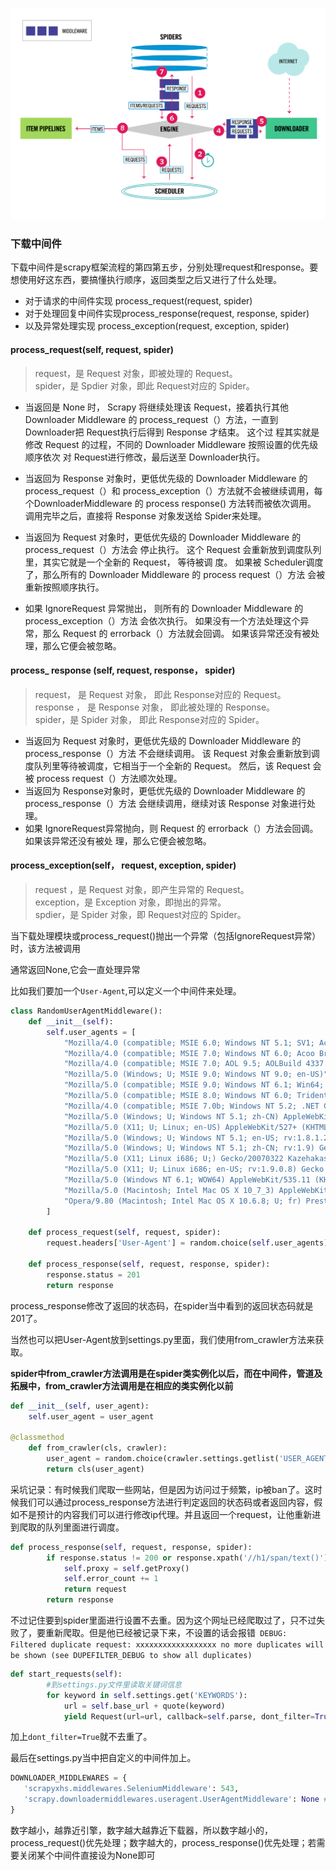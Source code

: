 ![流程图](./scrapy%E6%B5%81%E7%A8%8B%E5%9B%BE.png)

### 下载中间件
下载中间件是scrapy框架流程的第四第五步，分别处理request和response。要想使用好这东西，要搞懂执行顺序，返回类型之后又进行了什么处理。

- 对于请求的中间件实现 process_request(request, spider)
- 对于处理回复中间件实现process_response(request, response, spider)
- 以及异常处理实现 process_exception(request, exception, spider)

#### process_request(self, request, spider)
> request，是 Request 对象，即被处理的 Request。        
> spider，是 Spdier 对象，即此 Request对应的 Spider。 
- 当返回是 None 时， Scrapy 将继续处理该 Request，接着执行其他 Downloader Middleware 的 process_request（）方法，一直到 Downloader把 Request执行后得到 Response 才结束。 这个过 程其实就是修改 Request 的过程，不同的 Downloader Middleware 按照设置的优先级顺序依次 对 Request进行修改，最后送至 Downloader执行。 

- 当返回为 Response 对象时，更低优先级的 Downloader Middleware 的 process_request（）和 process_exception（）方法就不会被继续调用，每个DownloaderMiddleware 的 process response() 方法转而被依次调用。 调用完毕之后，直接将 Response 对象发送给 Spider来处理。

- 当返回为 Request 对象时，更低优先级的 Downloader Middleware 的 process_request（）方法会 停止执行。 这个 Request 会重新放到调度队列里，其实它就是一个全新的 Request， 等待被调 度。 如果被 Scheduler调度了，那么所有的 Downloader Middleware 的 process request（）方法 会被重新按照顺序执行。 

- 如果 IgnoreRequest 异常抛出， 则所有的 Downloader Middleware 的 process_exception（）方法 会依次执行。 如果没有一个方法处理这个异常，那么 Request 的 errorback（）方法就会回调。 如果该异常还没有被处理，那么它便会被忽略。

#### process_ response (self, request, response， spider)
> request， 是 Request 对象， 即此 Response对应的 Request。     
> response ， 是 Response 对象， 即此被处理的 Response。    
> spider，是 Spider 对象， 即此 Response对应的 Spider。    

-  当返回为 Request 对象时，更低优先级的 Downloader Middleware 的 process_response（）方法 不会继续调用。 该 Request 对象会重新放到调度队列里等待被调度，它相当于一个全新的 Request。 然后，该 Request 会被 process request（）方法顺次处理。 
-  当返回为 Response对象时，更低优先级的 Downloader Middleware 的 process_response（）方法 会继续调用，继续对该 Response 对象进行处理。 
- 如果 IgnoreRequest异常抛向，则 Request 的 errorback（）方法会回调。 如果该异常还没有被处 理，那么它便会被忽略。

#### process_exception(self， request, exception, spider)

> request ，是 Request 对象，即产生异常的 Request。     
> exception，是 Exception 对象，即抛出的异常。  
> spdier，是 Spider 对象，即 Request对应的 Spider。   

当下载处理模块或process_request()抛出一个异常（包括IgnoreRequest异常）时，该方法被调用  

通常返回None,它会一直处理异常


比如我们要加一个`User-Agent`,可以定义一个中间件来处理。
```python
class RandomUserAgentMiddleware():
    def __init__(self):
        self.user_agents = [
            "Mozilla/4.0 (compatible; MSIE 6.0; Windows NT 5.1; SV1; AcooBrowser; .NET CLR 1.1.4322; .NET CLR 2.0.50727)",
            "Mozilla/4.0 (compatible; MSIE 7.0; Windows NT 6.0; Acoo Browser; SLCC1; .NET CLR 2.0.50727; Media Center PC 5.0; .NET CLR 3.0.04506)",
            "Mozilla/4.0 (compatible; MSIE 7.0; AOL 9.5; AOLBuild 4337.35; Windows NT 5.1; .NET CLR 1.1.4322; .NET CLR 2.0.50727)",
            "Mozilla/5.0 (Windows; U; MSIE 9.0; Windows NT 9.0; en-US)",
            "Mozilla/5.0 (compatible; MSIE 9.0; Windows NT 6.1; Win64; x64; Trident/5.0; .NET CLR 3.5.30729; .NET CLR 3.0.30729; .NET CLR 2.0.50727; Media Center PC 6.0)",
            "Mozilla/5.0 (compatible; MSIE 8.0; Windows NT 6.0; Trident/4.0; WOW64; Trident/4.0; SLCC2; .NET CLR 2.0.50727; .NET CLR 3.5.30729; .NET CLR 3.0.30729; .NET CLR 1.0.3705; .NET CLR 1.1.4322)",
            "Mozilla/4.0 (compatible; MSIE 7.0b; Windows NT 5.2; .NET CLR 1.1.4322; .NET CLR 2.0.50727; InfoPath.2; .NET CLR 3.0.04506.30)",
            "Mozilla/5.0 (Windows; U; Windows NT 5.1; zh-CN) AppleWebKit/523.15 (KHTML, like Gecko, Safari/419.3) Arora/0.3 (Change: 287 c9dfb30)",
            "Mozilla/5.0 (X11; U; Linux; en-US) AppleWebKit/527+ (KHTML, like Gecko, Safari/419.3) Arora/0.6",
            "Mozilla/5.0 (Windows; U; Windows NT 5.1; en-US; rv:1.8.1.2pre) Gecko/20070215 K-Ninja/2.1.1",
            "Mozilla/5.0 (Windows; U; Windows NT 5.1; zh-CN; rv:1.9) Gecko/20080705 Firefox/3.0 Kapiko/3.0",
            "Mozilla/5.0 (X11; Linux i686; U;) Gecko/20070322 Kazehakase/0.4.5",
            "Mozilla/5.0 (X11; U; Linux i686; en-US; rv:1.9.0.8) Gecko Fedora/1.9.0.8-1.fc10 Kazehakase/0.5.6",
            "Mozilla/5.0 (Windows NT 6.1; WOW64) AppleWebKit/535.11 (KHTML, like Gecko) Chrome/17.0.963.56 Safari/535.11",
            "Mozilla/5.0 (Macintosh; Intel Mac OS X 10_7_3) AppleWebKit/535.20 (KHTML, like Gecko) Chrome/19.0.1036.7 Safari/535.20",
            "Opera/9.80 (Macintosh; Intel Mac OS X 10.6.8; U; fr) Presto/2.9.168 Version/11.52",
        ]

    def process_request(self, request, spider):
        request.headers['User-Agent'] = random.choice(self.user_agents)

    def process_response(self, request, response, spider):
        response.status = 201
        return response
```
process_response修改了返回的状态码，在spider当中看到的返回状态码就是201了。

当然也可以把User-Agent放到settings.py里面，我们使用from_crawler方法来获取。

**spider中from_crawler方法调用是在spider类实例化以后，而在中间件，管道及拓展中，from_crawler方法调用是在相应的类实例化以前**

```python
def __init__(self, user_agent):
    self.user_agent = user_agent

@classmethod
    def from_crawler(cls, crawler):
        user_agent = random.choice(crawler.settings.getlist('USER_AGENT'))
        return cls(user_agent)
```


采坑记录：有时候我们爬取一些网站，但是因为访问过于频繁，ip被ban了。这时候我们可以通过process_response方法进行判定返回的状态码或者返回内容，假如不是预计的内容我们可以进行修改ip代理。并且返回一个request，让他重新进到爬取的队列里面进行调度。
```python
def process_response(self, request, response, spider):
        if response.status != 200 or response.xpath('//h1/span/text()').extract_first() == '未连接到互联网':
            self.proxy = self.getProxy()
            self.error_count += 1
            return request
        return response
```
不过记住要到spider里面进行设置不去重。因为这个网址已经爬取过了，只不过失败了，要重新爬取。但是他已经被记录下来，不设置的话会报错` DEBUG: Filtered duplicate request: xxxxxxxxxxxxxxxxxx no more duplicates will be shown (see DUPEFILTER_DEBUG to show all duplicates)`

```python
def start_requests(self):
        #到settings.py文件里读取关键词信息
        for keyword in self.settings.get('KEYWORDS'):
            url = self.base_url + quote(keyword)
            yield Request(url=url, callback=self.parse, dont_filter=True)
```
加上`dont_filter=True`就不去重了。

最后在settings.py当中把自定义的中间件加上。
```python
DOWNLOADER_MIDDLEWARES = {
   'scrapyxhs.middlewares.SeleniumMiddleware': 543,
   'scrapy.downloadermiddlewares.useragent.UserAgentMiddleware': None #用来把默认的USER-AGENT中间件关闭
}
```

数字越小，越靠近引擎，数字越大越靠近下载器，所以数字越小的，process_request()优先处理；数字越大的，process_response()优先处理；若需要关闭某个中间件直接设为None即可








